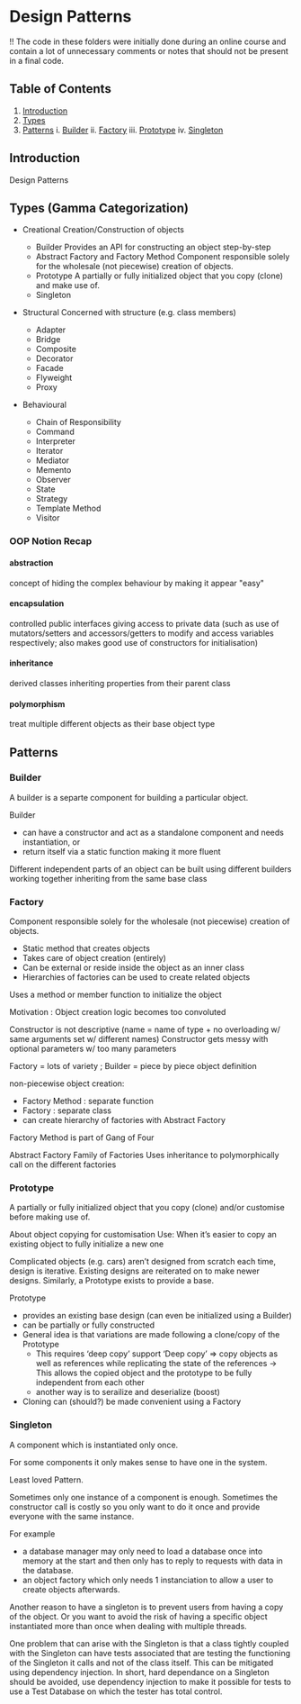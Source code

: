 # Design Patterns

!! The code in these folders were initially done during an online course and contain a lot of unnecessary comments or notes that should not be present in a final code.

## Table of Contents

1. [Introduction](#introduction)
2. [Types](#types)
3. [Patterns](#patterns)
  i. [Builder](#builder)
  ii. [Factory](#factory)
  iii. [Prototype](#prototype)
  iv. [Singleton](#singleton)

## Introduction

Design Patterns

## Types (Gamma Categorization)

- Creational
Creation/Construction of objects
  - Builder
  Provides an API for constructing an object step-by-step
  - Abstract Factory and Factory Method
  Component responsible solely for the wholesale (not piecewise) creation of objects.
  - Prototype
  A partially or fully initialized object that you copy (clone) and make use of.
  - Singleton

- Structural
Concerned with structure (e.g. class members)
  - Adapter
  - Bridge
  - Composite
  - Decorator
  - Facade
  - Flyweight
  - Proxy

- Behavioural
  - Chain of Responsibility
  - Command
  - Interpreter
  - Iterator
  - Mediator
  - Memento
  - Observer
  - State
  - Strategy
  - Template Method
  - Visitor

### OOP Notion Recap

#### abstraction

concept of hiding the complex behaviour by making it appear "easy"

#### encapsulation

controlled public interfaces giving access to private data (such as use of mutators/setters and accessors/getters to modify and access variables respectively; also makes good use of constructors for initialisation)

#### inheritance

derived classes inheriting properties from their parent class

#### polymorphism

treat multiple different objects as their base object type

## Patterns

### Builder

A builder is a separte component for building a particular object.

Builder

- can have a constructor and act as a standalone component and needs instantiation, or
- return itself via a static function making it more fluent

Different independent parts of an object can be built using different builders working together inheriting from the same base class

### Factory

Component responsible solely for the wholesale (not piecewise) creation of objects.

- Static method that creates objects
- Takes care of object creation (entirely)
- Can be external or reside inside the object as an inner class
- Hierarchies of factories can be used to create related objects

Uses a method or member function to initialize the object

Motivation :
Object creation logic becomes too convoluted

Constructor is not descriptive (name = name of type + no overloading w/ same arguments set w/ different names)
Constructor gets messy with optional parameters w/ too many parameters

Factory = lots of variety ; Builder = piece by piece object definition

non-piecewise object creation:

- Factory Method : separate function
- Factory : separate class
- can create hierarchy of factories with Abstract Factory

Factory Method is part of Gang of Four

Abstract Factory
Family of Factories
Uses inheritance to polymorphically call on the different factories

### Prototype

A partially or fully initialized object that you copy (clone) and/or customise before making use of.

About object copying for customisation
Use: When it’s easier to copy an existing object to fully initialize a new one

Complicated objects (e.g. cars) aren’t designed from scratch each time, design is iterative. Existing designs are reiterated on to make newer designs. Similarly, a Prototype exists to provide a base.

Prototype

- provides an existing base design (can even be initialized using a Builder)
- can be partially or fully constructed
- General idea is that variations are made following a clone/copy of the Prototype
  - This requires ‘deep copy’ support
    ‘Deep copy’ => copy objects as well as references while replicating the state of the references
    -> This allows the copied object and the prototype to be fully independent from each other
  - another way is to serailize and deserialize (boost)
- Cloning can (should?) be made convenient using a Factory

### Singleton

A component which is instantiated only once.

For some components it only makes sense to have one in the system.

Least loved Pattern.

Sometimes only one instance of a component is enough. Sometimes the constructor call is costly so you only want to do it once and provide everyone with the same instance.

For example

- a database manager may only need to load a database once into memory at the start and then only has to reply to requests with data in the database.
- an object factory which only needs 1 instanciation to allow a user to create objects afterwards.

Another reason to have a singleton is to prevent users from having a copy of the object. Or you want to avoid the risk of having a specific object instantiated more than once when dealing with multiple threads.

One problem that can arise with the Singleton is that a class tightly coupled with the Singleton can have tests associated that are testing the functioning of the Singleton it calls and not of the class itself. This can be mitigated using dependency injection. In short, hard dependance on a Singleton should be avoided, use dependency injection to make it possible for tests to use a Test Database on which the tester has total control.
